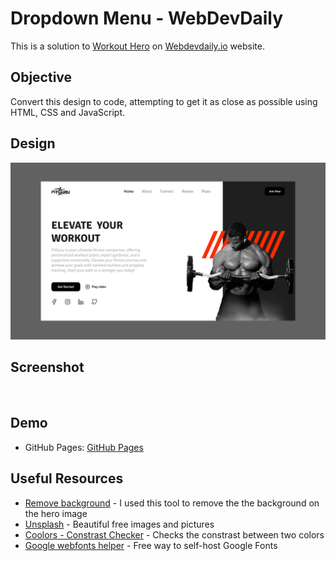 # Dropdown Menu - WebDevDaily 

This is a solution to [Workout Hero](https://www.webdevdaily.io/challenges/workout-hero-278) on [Webdevdaily.io](https://www.webdevdaily.io/) website.

## Objective

Convert this design to code, attempting to get it as close as possible using HTML, CSS and JavaScript.

## Design

![](./design/challenge-278.png)

## Screenshot
![]()

## Demo

- GitHub Pages: [GitHub Pages]()


## Useful Resources 
- [Remove background](https://www.remove.bg/) - I used this tool to remove the the background on the hero image
- [Unsplash](https://unsplash.com/) - Beautiful free images and pictures
- [Coolors - Constrast Checker](https://coolors.co/contrast-checker/) - Checks the constrast between two colors 
- [Google webfonts helper](https://gwfh.mranftl.com/fonts) - Free way to self-host Google Fonts 
